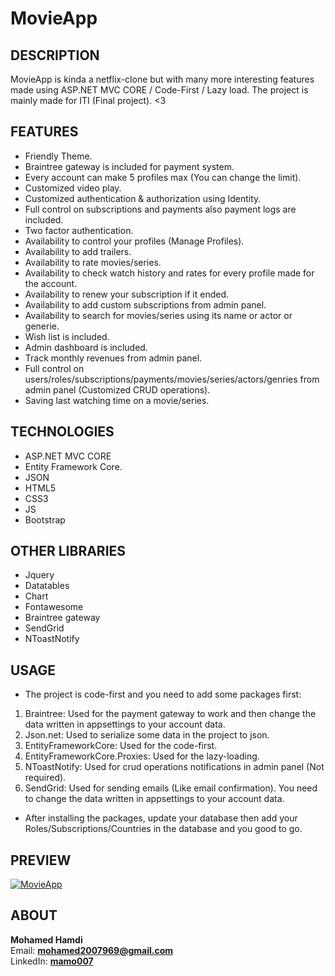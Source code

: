 # MovieApp

## DESCRIPTION
 MovieApp is kinda a netflix-clone but with many more interesting features made using ASP.NET MVC CORE / Code-First / Lazy load.
 The project is mainly made for ITI (Final project). <3

## FEATURES
  - Friendly Theme.
  - Braintree gateway is included for payment system.
  - Every account can make 5 profiles max (You can change the limit).
  - Customized video play.
  - Customized authentication & authorization using Identity.
  - Full control on subscriptions and payments also payment logs are included.
  - Two factor authentication.
  - Availability to control your profiles (Manage Profiles).
  - Availability to add trailers.
  - Availability to rate movies/series.
  - Availability to check watch history and rates for every profile made for the account.
  - Availability to renew your subscription if it ended.
  - Availability to add custom subscriptions from admin panel.
  - Availability to search for movies/series using its name or actor or generie.
  - Wish list is included.
  - Admin dashboard is included.
  - Track monthly revenues from admin panel.
  - Full control on users/roles/subscriptions/payments/movies/series/actors/genries from admin panel (Customized CRUD operations).
  - Saving last watching time on a movie/series.
  
## TECHNOLOGIES
  - ASP.NET MVC CORE
  - Entity Framework Core.
  - JSON
  - HTML5
  - CSS3
  - JS
  - Bootstrap

## OTHER LIBRARIES
  - Jquery
  - Datatables
  - Chart
  - Fontawesome
  - Braintree gateway
  - SendGrid
  - NToastNotify

## USAGE
  - The project is code-first and you need to add some packages first:
  1. Braintree: Used for the payment gateway to work and then change the data written in appsettings to your account data.
  2. Json.net: Used to serialize some data in the project to json.
  3. EntityFrameworkCore: Used for the code-first.
  4. EntityFrameworkCore.Proxies: Used for the lazy-loading.
  5. NToastNotify: Used for crud operations notifications in admin panel (Not required).
  6. SendGrid: Used for sending emails (Like email confirmation). You need to change the data written in appsettings to your account data. 
  
  - After installing the packages, update your database then add your Roles/Subscriptions/Countries in the database and you good to go.
## PREVIEW
  [![MovieApp](https://lh3.google.com/u/0/d/1B1XRLe0l94e9TTL-Vo_dF9aG5O6PsM56=w1920-h893-iv1)](https://drive.google.com/file/d/1NKLajrb7A8-cKuMU6N71ByI0SYwFs0Dc/view "MovieApp")

## ABOUT
  **Mohamed Hamdi**  
  Email: **mohamed2007969@gmail.com**  
  LinkedIn: [**mamo007**](https://www.linkedin.com/in/mamo007/)  
